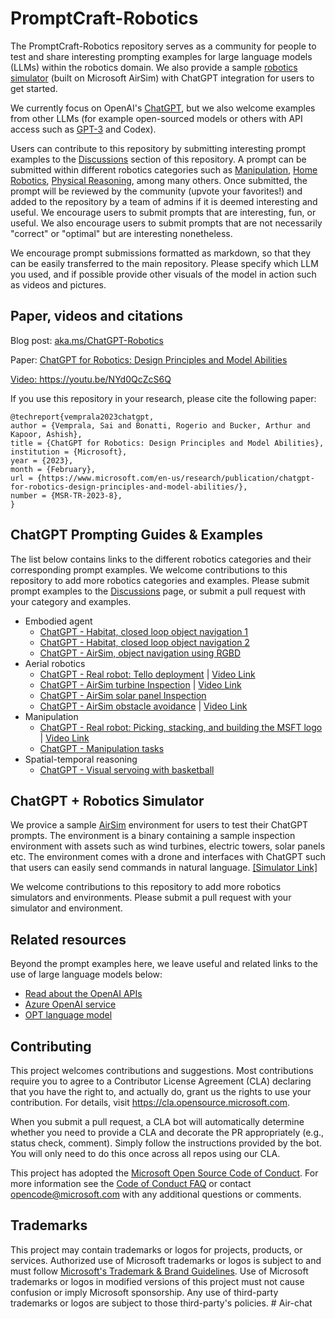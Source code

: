 # PromptCraft-Robotics

The PromptCraft-Robotics repository serves as a community for people to test and share interesting prompting examples for large language models (LLMs) within the robotics domain. We also provide a sample [robotics simulator](https://github.com/microsoft/PromptCraft-Robotics/tree/main/chatgpt_airsim) (built on Microsoft AirSim) with ChatGPT integration for users to get started.

We currently focus on OpenAI's [ChatGPT](https://openai.com/blog/chatgpt/), but we also welcome examples from other LLMs (for example open-sourced models or others with API access such as [GPT-3](https://openai.com/api/) and Codex).

Users can contribute to this repository by submitting interesting prompt examples to the [Discussions](https://github.com/microsoft/PromptCraft-Robotics/discussions) section of this repository. A prompt can be submitted within different robotics categories such as [Manipulation](https://github.com/microsoft/PromptCraft-Robotics/discussions/categories/llm-manipulation), [Home Robotics](https://github.com/microsoft/PromptCraft-Robotics/discussions/categories/llm-home-robots), [Physical Reasoning](https://github.com/microsoft/PromptCraft-Robotics/discussions/categories/llm-physical-reasoning), among many others.
Once submitted, the prompt will be reviewed by the community (upvote your favorites!) and added to the repository by a team of admins if it is deemed interesting and useful.
We encourage users to submit prompts that are interesting, fun, or useful. We also encourage users to submit prompts that are not necessarily "correct" or "optimal" but are interesting nonetheless.

We encourage prompt submissions formatted as markdown, so that they can be easily transferred to the main repository. Please specify which LLM you used, and if possible provide other visuals of the model in action such as videos and pictures.

## Paper, videos and citations

Blog post: <a href="https://aka.ms/ChatGPT-Robotics" target="_blank">aka.ms/ChatGPT-Robotics</a>

Paper: <a href="https://www.microsoft.com/en-us/research/uploads/prod/2023/02/ChatGPT___Robotics.pdf" target="_blank">ChatGPT for Robotics: Design Principles and Model Abilities

Video: <a href="https://youtu.be/NYd0QcZcS6Q" target="_blank">https://youtu.be/NYd0QcZcS6Q</a>

If you use this repository in your research, please cite the following paper:

```
@techreport{vemprala2023chatgpt,
author = {Vemprala, Sai and Bonatti, Rogerio and Bucker, Arthur and Kapoor, Ashish},
title = {ChatGPT for Robotics: Design Principles and Model Abilities},
institution = {Microsoft},
year = {2023},
month = {February},
url = {https://www.microsoft.com/en-us/research/publication/chatgpt-for-robotics-design-principles-and-model-abilities/},
number = {MSR-TR-2023-8},
}
```

## ChatGPT Prompting Guides & Examples

The list below contains links to the different robotics categories and their corresponding prompt examples. We welcome contributions to this repository to add more robotics categories and examples. Please submit prompt examples to the [Discussions](https://github.com/microsoft/PromptCraft-Robotics/discussions) page, or submit a pull request with your category and examples.

* Embodied agent 
  * [ChatGPT - Habitat, closed loop object navigation 1](examples/embodied_agents/visual_language_navigation_1.md)
  * [ChatGPT - Habitat, closed loop object navigation 2](examples/embodied_agents/visual_language_navigation_2.md)
  * [ChatGPT - AirSim, object navigation using RGBD](examples/embodied_agents/airsim_objectnavigation.md)
* Aerial robotics
  * [ChatGPT - Real robot: Tello deployment](examples/aerial_robotics/tello_example.md) | [Video Link](https://youtu.be/i5wZJFb4dyA)
  * [ChatGPT - AirSim turbine Inspection](examples/aerial_robotics/airsim_turbine_inspection.md) | [Video Link](https://youtu.be/38lA3U2J43w)
  * [ChatGPT - AirSim solar panel Inspection](examples/aerial_robotics/airsim_solarpanel_inspection.md)
  * [ChatGPT - AirSim obstacle avoidance](examples/aerial_robotics/airsim_obstacleavoidance.md) | [Video Link](https://youtu.be/Vn6NapLlHPE)
* Manipulation
  * [ChatGPT - Real robot: Picking, stacking, and building the MSFT logo](examples/manipulation/pick_stack_msft_logo.md) | [Video Link](https://youtu.be/wLOChUtdqoA)
  * [ChatGPT - Manipulation tasks](examples/manipulation/manipulation_zeroshot.md)
* Spatial-temporal reasoning
  * [ChatGPT - Visual servoing with basketball](examples/spatial_temporal_reasoning/visual_servoing_basketball.md)


## ChatGPT + Robotics Simulator

We provice a sample [AirSim](https://github.com/microsoft/AirSim) environment for users to test their ChatGPT prompts. The environment is a binary containing a sample inspection environment with assets such as wind turbines, electric towers, solar panels etc. The environment comes with a drone and interfaces with ChatGPT such that users can easily send commands in natural language. [[Simulator Link]](chatgpt_airsim/README.md)

We welcome contributions to this repository to add more robotics simulators and environments. Please submit a pull request with your simulator and environment.

## Related resources

Beyond the prompt examples here, we leave useful and related links to the use of large language models below:

* [Read about the OpenAI APIs](https://openai.com/api/)
* [Azure OpenAI service](https://azure.microsoft.com/en-us/products/cognitive-services/openai-service)
* [OPT language model](https://huggingface.co/docs/transformers/model_doc/opt)

## Contributing

This project welcomes contributions and suggestions.  Most contributions require you to agree to a
Contributor License Agreement (CLA) declaring that you have the right to, and actually do, grant us
the rights to use your contribution. For details, visit https://cla.opensource.microsoft.com.

When you submit a pull request, a CLA bot will automatically determine whether you need to provide
a CLA and decorate the PR appropriately (e.g., status check, comment). Simply follow the instructions
provided by the bot. You will only need to do this once across all repos using our CLA.

This project has adopted the [Microsoft Open Source Code of Conduct](https://opensource.microsoft.com/codeofconduct/).
For more information see the [Code of Conduct FAQ](https://opensource.microsoft.com/codeofconduct/faq/) or
contact [opencode@microsoft.com](mailto:opencode@microsoft.com) with any additional questions or comments.

## Trademarks

This project may contain trademarks or logos for projects, products, or services. Authorized use of Microsoft 
trademarks or logos is subject to and must follow 
[Microsoft's Trademark & Brand Guidelines](https://www.microsoft.com/en-us/legal/intellectualproperty/trademarks/usage/general).
Use of Microsoft trademarks or logos in modified versions of this project must not cause confusion or imply Microsoft sponsorship.
Any use of third-party trademarks or logos are subject to those third-party's policies.
#   A i r - c h a t  
 